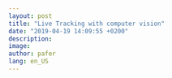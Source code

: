 ```yaml
---
layout: post
title: "Live Tracking with computer vision"
date: "2019-04-19 14:09:55 +0200"
description:
image:
author: pafer
lang: en_US
---
```

